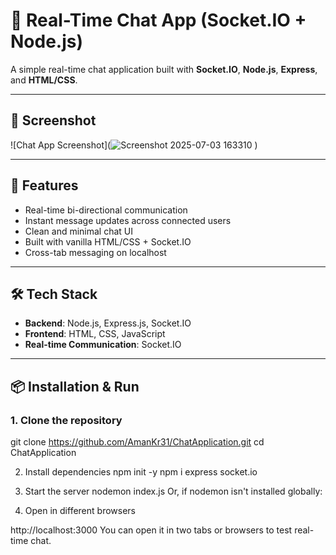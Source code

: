# 💬 Real-Time Chat App (Socket.IO + Node.js)

A simple real-time chat application built with **Socket.IO**, **Node.js**, **Express**, and **HTML/CSS**.

---

## 📸 Screenshot

![Chat App Screenshot](![Screenshot 2025-07-03 163310](https://github.com/user-attachments/assets/53636ce1-8d1d-48e2-b181-58aa3ee92f31)
)

---

## 🚀 Features

- Real-time bi-directional communication
- Instant message updates across connected users
- Clean and minimal chat UI
- Built with vanilla HTML/CSS + Socket.IO
- Cross-tab messaging on localhost

---

## 🛠️ Tech Stack

- **Backend**: Node.js, Express.js, Socket.IO
- **Frontend**: HTML, CSS, JavaScript
- **Real-time Communication**: Socket.IO

---

## 📦 Installation & Run

### 1. Clone the repository

git clone https://github.com/AmanKr31/ChatApplication.git
cd ChatApplication

2. Install dependencies
npm init -y
npm i express socket.io

3. Start the server
nodemon index.js
Or, if nodemon isn't installed globally:


4. Open in different browsers

http://localhost:3000
You can open it in two tabs or browsers to test real-time chat.
